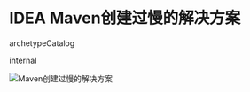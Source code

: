 # IDEA Maven创建过慢的解决方案

archetypeCatalog

internal

![Maven创建过慢的解决方案](https://i.loli.net/2019/10/29/tRj45hlinBzFgwe.png)

